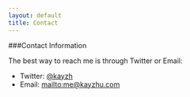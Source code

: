 ```yaml
---
layout: default
title: Contact
---
```


###Contact Information

The best way to reach me is through Twitter or Email:


* Twitter: [@kayzh](https://twitter.com/#!/kayzh)
* Email: <mailto:me@kayzhu.com>


